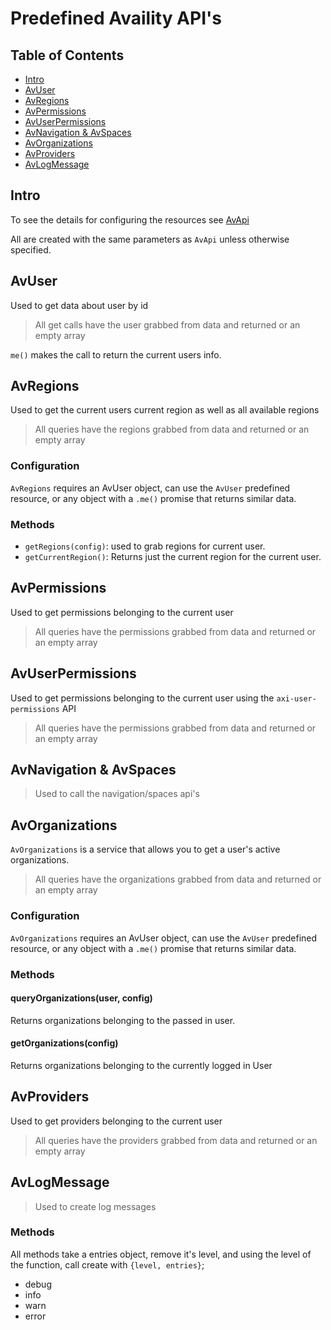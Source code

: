 # Predefined Availity API's

## Table of Contents

* [Intro](#Intro)
* [AvUser](#AvUser)
* [AvRegions](#AvRegions)
* [AvPermissions](#AvPermissions)
* [AvUserPermissions](#AvUserPermissions)
* [AvNavigation & AvSpaces](#AvNavigation-&-AvSpaces)
* [AvOrganizations](#AvOrganizations)
* [AvProviders](#AvProviders)
* [AvLogMessage](#AvLogMessage)

## Intro
To see the details for configuring the resources see [AvApi](../README.md)

All are created with the same parameters as `AvApi` unless otherwise specified.

## AvUser

Used to get data about user by id
> All get calls have the user grabbed from data and returned or an empty array

`me()` makes the call to return the current users info.

## AvRegions

Used to get the current users current region as well as all available regions
> All queries have the regions grabbed from data and returned or an empty array

### Configuration
`AvRegions` requires an AvUser object, can use the `AvUser` predefined resource, or any object with a `.me()` promise that returns similar data.

### Methods

* `getRegions(config)`: used to grab regions for current user.
* `getCurrentRegion()`: Returns just the current region for the current user.

## AvPermissions

Used to get permissions belonging to the current user
> All queries have the permissions grabbed from data and returned or an empty array

## AvUserPermissions

Used to get permissions belonging to the current user using the `axi-user-permissions` API
> All queries have the permissions grabbed from data and returned or an empty array

## AvNavigation & AvSpaces
 > Used to call the navigation/spaces api's

## AvOrganizations
`AvOrganizations` is a service that allows you to get a user's active organizations.

> All queries have the organizations grabbed from data and returned or an empty array

### Configuration
`AvOrganizations` requires an AvUser object, can use the `AvUser` predefined resource, or any object with a `.me()` promise that returns similar data.

### Methods

#### queryOrganizations(user, config)

  Returns organizations belonging to the passed in user.
#### getOrganizations(config)

  Returns organizations belonging to the currently logged in User


## AvProviders

Used to get providers belonging to the current user
> All queries have the providers grabbed from data and returned or an empty array

## AvLogMessage

> Used to create log messages

### Methods

All methods take a entries object, remove it's level, and using the level of the function, call create with `{level, entries}`;
* debug
* info
* warn
* error
